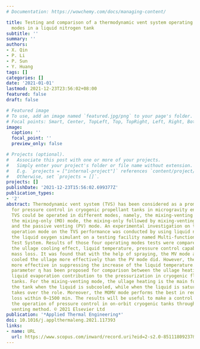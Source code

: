 ```yaml
---
# Documentation: https://wowchemy.com/docs/managing-content/

title: Testing and comparison of a thermodynamic vent system operating in different
  modes in a liquid nitrogen tank
subtitle: ''
summary: ''
authors:
- X. Qin
- P. Li
- P. Sun
- Y. Huang
tags: []
categories: []
date: '2021-01-01'
lastmod: 2021-12-23T23:56:02+08:00
featured: false
draft: false

# Featured image
# To use, add an image named `featured.jpg/png` to your page's folder.
# Focal points: Smart, Center, TopLeft, Top, TopRight, Left, Right, BottomLeft, Bottom, BottomRight.
image:
  caption: ''
  focal_point: ''
  preview_only: false

# Projects (optional).
#   Associate this post with one or more of your projects.
#   Simply enter your project's folder or file name without extension.
#   E.g. `projects = ["internal-project"]` references `content/project/deep-learning/index.md`.
#   Otherwise, set `projects = []`.
projects: []
publishDate: '2021-12-23T15:56:02.699377Z'
publication_types:
- '2'
abstract: Thermodynamic vent system (TVS) has been considered as a promising method
  for pressure control in cryogenic propellant tanks in microgravity environment.
  TVS could be operated in different modes, namely, the mixing-venting (MV) mode,
  the mixing-only (MO) mode, the mixing-only followed by mixing-venting (MOMV) mode,
  and the passive venting (PV) mode. An experimental investigation on the effect of
  operation mode on the TVS performance was conducted by using liquid nitrogen as
  the liquid oxygen simulant on a testing facility named Multi-functional Cryogenic
  Test System. Results of those four operating modes tests were compared regarding
  the ullage cooling effect, liquid temperature, pressure control capability, and
  mass loss. It was found that with the help of spraying, the MV mode and the MO mode
  cooled the ullage more effectively than the PV mode did. However, the PV mode is
  more effective in suppressing the increase of the liquid temperature. A non-dimensional
  parameter η has been proposed for comparison between the ullage heating and the
  liquid evaporation contribution to the pressurization in cryogenic fluid storage
  tanks. For the mixing-venting mode, the ullage heating is the main force that pressurizes
  the tank when the liquid is subcooled, while when the liquid is saturated, the evaporation
  takes over the role. Moreover, the MOMV mode performs the best in reducing mass
  loss within 0–1500 min. The results will be useful to make a control strategy for
  the operation of pressure control in on-orbit cryogenic tanks through thermodynamic
  venting method. © 2021 Elsevier Ltd
publication: '*Applied Thermal Engineering*'
doi: 10.1016/j.applthermaleng.2021.117393
links:
- name: URL
  url: https://www.scopus.com/inward/record.uri?eid=2-s2.0-85111809237&doi=10.1016%2fj.applthermaleng.2021.117393&partnerID=40&md5=21c0b0e77cc29f0f300bd8ec17301927
---
```

